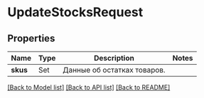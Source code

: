 # UpdateStocksRequest

## Properties
Name | Type | Description | Notes
------------ | ------------- | ------------- | -------------
**skus** | Set<UpdateStockDTO> | Данные об остатках товаров.  | 

[[Back to Model list]](../README.md#documentation-for-models) [[Back to API list]](../README.md#documentation-for-api-endpoints) [[Back to README]](../README.md)


